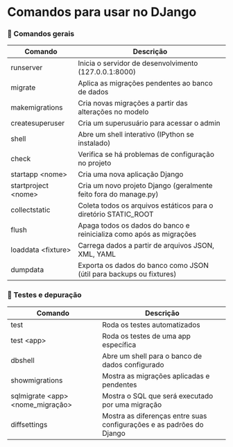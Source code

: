 # Comandos para usar no DJango

### 🔧 Comandos gerais

| Comando              | Descrição                                                           |
| -------------------- | ------------------------------------------------------------------- |
| runserver            | Inicia o servidor de desenvolvimento (127.0.0.1:8000)               |
| migrate              | Aplica as migrações pendentes ao banco de dados                     |
| makemigrations       | Cria novas migrações a partir das alterações no modelo              |
| createsuperuser      | Cria um superusuário para acessar o admin                           |
| shell                | Abre um shell interativo (IPython se instalado)                     |
| check                | Verifica se há problemas de configuração no projeto                 |
| startapp \<nome>     | Cria uma nova aplicação Django                                      |
| startproject \<nome> | Cria um novo projeto Django (geralmente feito fora do manage.py)    |
| collectstatic        | Coleta todos os arquivos estáticos para o diretório STATIC_ROOT     |
| flush                | Apaga todos os dados do banco e reinicializa como após as migrações |
| loaddata \<fixture>  | Carrega dados a partir de arquivos JSON, XML, YAML                  |
| dumpdata             | Exporta os dados do banco como JSON (útil para backups ou fixtures) |

### 🧪 Testes e depuração

| Comando                           | Descrição                                                            |
| --------------------------------- | -------------------------------------------------------------------- |
| test                              | Roda os testes automatizados                                         |
| test \<app>                       | Roda os testes de uma app específica                                 |
| dbshell                           | Abre um shell para o banco de dados configurado                      |
| showmigrations                    | Mostra as migrações aplicadas e pendentes                            |
| sqlmigrate \<app> <nome_migração> | Mostra o SQL que será executado por uma migração                     |
| diffsettings                      | Mostra as diferenças entre suas configurações e as padrões do Django |
